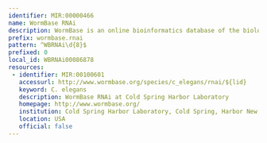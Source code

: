 ```yaml
---
identifier: MIR:00000466
name: WormBase RNAi
description: WormBase is an online bioinformatics database of the biology and genome of the model organism Caenorhabditis elegans and related nematodes. It is used by the C. elegans research community both as an information resource and as a mode to publish and distribute their results. This collection references RNAi experiments, detailing target and phenotypes.
prefix: wormbase.rnai
pattern: ^WBRNAi\d{8}$
prefixed: 0
local_id: WBRNAi00086878
resources:
 - identifier: MIR:00100601
   accessurl: http://www.wormbase.org/species/c_elegans/rnai/${lid}
   keyword: C. elegans
   description: WormBase RNAi at Cold Spring Harbor Laboratory
   homepage: http://www.wormbase.org/
   institution: Cold Spring Harbor Laboratory, Cold Spring, Harbor New York
   location: USA
   official: false
---
```

